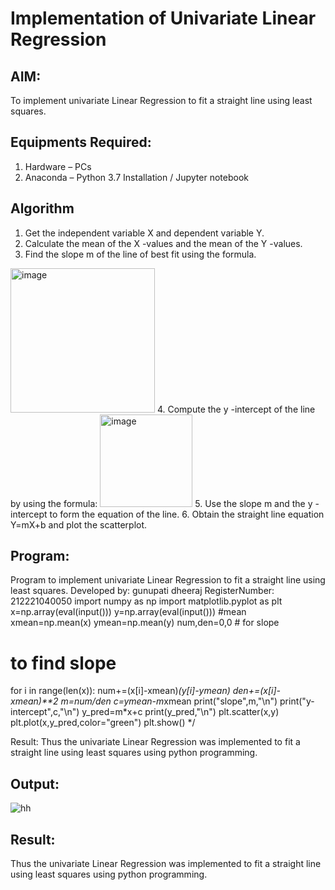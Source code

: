 # Implementation of Univariate Linear Regression
## AIM:
To implement univariate Linear Regression to fit a straight line using least squares.

## Equipments Required:
1. Hardware – PCs
2. Anaconda – Python 3.7 Installation / Jupyter notebook

## Algorithm
1. Get the independent variable X and dependent variable Y.
2. Calculate the mean of the X -values and the mean of the Y -values.
3. Find the slope m of the line of best fit using the formula. 
<img width="231" alt="image" src="https://user-images.githubusercontent.com/93026020/192078527-b3b5ee3e-992f-46c4-865b-3b7ce4ac54ad.png">
4. Compute the y -intercept of the line by using the formula:
<img width="148" alt="image" src="https://user-images.githubusercontent.com/93026020/192078545-79d70b90-7e9d-4b85-9f8b-9d7548a4c5a4.png">
5. Use the slope m and the y -intercept to form the equation of the line.
6. Obtain the straight line equation Y=mX+b and plot the scatterplot.

## Program:
Program to implement univariate Linear Regression to fit a straight line using least squares.
Developed by: gunupati dheeraj
RegisterNumber: 212221040050
import numpy as np
import matplotlib.pyplot as plt
x=np.array(eval(input()))
y=np.array(eval(input()))
#mean
xmean=np.mean(x)
ymean=np.mean(y)
num,den=0,0 # for slope
# to find slope
for i in range(len(x)):
  num+=(x[i]-xmean)*(y[i]-ymean)
  den+=(x[i]-xmean)**2
m=num/den
c=ymean-m*xmean
print("slope",m,"\n")
print("y-intercept",c,"\n")
y_pred=m*x+c
print(y_pred,"\n")
plt.scatter(x,y)
plt.plot(x,y_pred,color="green")
plt.show() 
*/



Result:
Thus the univariate Linear Regression was implemented to fit a straight line using least squares using python programming.

## Output:
![hh](https://github.com/gunupatidheeraj/Find-the-best-fit-line-using-Least-Squares-Method/assets/146909163/eb79eafc-4e32-44f7-b798-644fe66e1f3f)



## Result:
Thus the univariate Linear Regression was implemented to fit a straight line using least squares using python programming.
